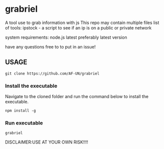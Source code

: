 # grabriel
A tool use to grab information with js
This repo may contain multiple files 
   list of tools:
ipstock - a script to see if an ip is on a public or private network



system requirements: node.js latest preferably latest version


have any questions free to to put in an issue!

## USAGE
```
git clone https://github.com/AF-UN/grabriel
```

### Install the executable
Navigate to the cloned folder and run the command below to install the executable.
```
npm install -g
```

### Run executable
```
grabriel
```

<!---
![_d8dd7ecd-4320-42ff-9709-5ba4d6631155](https://github.com/seandadonntech/grabriel/assets/72393350/3a2d91c5-268c-4de1-a1b2-3dde6bbf8a47)
-->

DISCLAIMER:USE AT YOUR OWN RISK!!!!
